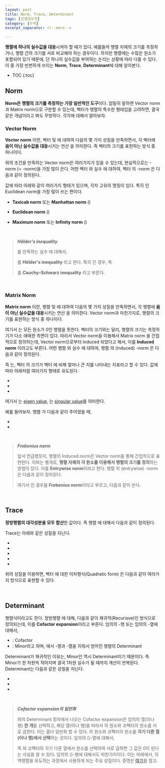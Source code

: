 ```yaml
---
layout: post
title: Norm, Trace, Determinant
tags: [선형대수학]
category: [수학]
excerpt_separator: <!--more-->

---
```


**행렬에 하나의 실수값을 대응**시켜야 할 때가 있다. 예를들어 행렬 자체의 크기를 측정하거나, 행렬 간의 크기를 서로 비교해야 하는 경우이다. 하지만 행렬에는 수많은 원소가 포함되어 있기 때문에, 단 하나의 실수값을 부여하는 논리는 상황에 따라 다를 수 있다. 이 중 가장 빈번하게 쓰이는 **Norm**, **Trace**, **Determinant**에 대해 알아본다. 
<!--more-->

* TOC
{:toc}



## Norm
**Norm은 행렬의 크기를 측정하는 가장 일반적인 도구**이다. 엄밀히 말하면 Vector norm과 Matrix norm으로 구분할 수 있는데, 벡터가 행렬의 특수한 형태임을 고려하면, 결국 같은 개념이라고 봐도 무방하다. 각각에 대해서 알아보자. 

### Vector Norm
**Vector norm** 이란, 벡터 <span><script type="math/tex">\mathbf{x}, \mathbf{y} \in \mathbb{R}^n</script></span> 및 <span><script type="math/tex">\alpha \in \mathbb{R}</script></span>에 대하여 다음의 몇 가지 성질을 만족하면서, 각 벡터에 **음이 아닌 실수값을 대응**시키는 연산 <span><script type="math/tex">\Vert \cdot \Vert: \mathbb{R}^n  \mapsto \mathbb{R}_{\ge 0}</script></span>을 의미한다. 즉 벡터의 크기를 표현하는 방식 중 하나이다. 

<div class="math"><script type="math/tex; mode=display">
\begin{aligned}
\small\it{\text{Triangle inequality}} ~~~&\Vert \mathbf{x}+\mathbf{y} \Vert \le \Vert \mathbf{x} \Vert + \Vert \mathbf{y} \Vert \\
\small\it{\text{Absolutely homogeneous}} ~~~&\Vert \alpha \mathbf{x} \Vert = |\alpha| \Vert \mathbf{x} \Vert \\
\small\it{\text{Positive definite}} ~~~&\Vert \mathbf{x} \Vert = 0 ~\Longleftrightarrow~ \mathbf{x}=\mathbf{0}
\end{aligned}
</script></div>


위의 조건을 만족하는 Vector norm은 여러가지가 있을 수 있는데, 현실적으로는 <span><script type="math/tex">p</script></span>-norm (= <span><script type="math/tex">\ell_p</script></span>-norm)을 가장 많이 쓴다. 어떤 벡터 <span><script type="math/tex">\mathbf{x} = [x_i] \in \mathbb{R}^n</script></span> 와 실수 <span><script type="math/tex">p \ge 1</script></span> 에 대하여, 벡터 <span><script type="math/tex">\mathbf{x}</script></span>의 <span><script type="math/tex">p</script></span>-norm 은 다음과 같이 정의된다. 

<div class="math"><script type="math/tex; mode=display">
\Vert \mathbf{x} \Vert_{p} \equiv \left( \sum_{i} |x_{i} |^p \right)^{1/p} 
</script></div>

<span><script type="math/tex">p</script></span> 값에 따라 아래와 같이 여러가지 형태가 있으며, 각자 고유의 명칭이 있다. 특히 <span><script type="math/tex">p=2</script></span> 인 Euclidean norm을 가장 많이 쓰는 편이다. 

* **Taxicab norm** 또는 **Manhattan norm** (<span><script type="math/tex">p=1</script></span>)
<div class="math"><script type="math/tex; mode=display">
\Vert \mathbf{x} \Vert_{1} = \sum_{i} |x_{i} |
</script></div>

* **Euclidean norm** (<span><script type="math/tex">p=2</script></span>)
<div class="math"><script type="math/tex; mode=display">
\Vert \mathbf{x} \Vert_{2} = \left( \sum_{i} x_{i}^2 \right)^{1/2} = \sqrt{\mathbf{x}^\mathsf{T} \mathbf{x}}
</script></div>

* **Maximum norm** 또는 **Infinity norm** (<span><script type="math/tex">p \to \infty</script></span>)
<div class="math"><script type="math/tex; mode=display">
\Vert \mathbf{x} \Vert_{\infty} = \max_i |x_i|
</script></div> 


<br/>

> **_Hölder's inequality_**
> 
><span><script type="math/tex">\frac{1}{p}+\frac{1}{q}=1</script></span>를 만족하는 실수 <span><script type="math/tex">p, ~q \ge 1</script></span>에 대해서, 
><div class="math"><script type="math/tex; mode=display">
|\mathbf{x}^\mathsf{T} \mathbf{y}| \le \Vert \mathbf{x} \Vert_p  \Vert \mathbf{y} \Vert_q
></script></div> 를 **Hölder's inequality** 라고 한다. 특히 <span><script type="math/tex">p=q=2</script></span> 인 경우, 즉 
><div class="math"><script type="math/tex; mode=display">
|\mathbf{x}^\mathsf{T} \mathbf{y}| \le \Vert \mathbf{x} \Vert_2  \Vert \mathbf{y} \Vert_2
></script></div> 를 **Cauchy–Schwarz inequality** 라고 부른다. 

<br/>


### Matrix Norm
**Matrix norm** 이란, 행렬 <span><script type="math/tex">\mathbf{A}, \mathbf{B} \in \mathbb{R}^{n \times m}</script></span> 및 <span><script type="math/tex">\alpha \in \mathbb{R}</script></span>에 대하여 다음의 몇 가지 성질을 만족하면서, 각 행렬에 **음이 아닌 실수값을 대응**시키는 연산 <span><script type="math/tex">\Vert \cdot \Vert: \mathbb{R}^{n \times m}  \mapsto \mathbb{R}_{\ge 0}</script></span>을 의미한다. Vector norm과 마찬가지로, 행렬의 크기를 표현하는 방식 중 하나이다. 

<div class="math"><script type="math/tex; mode=display">
\begin{aligned}
\small\it{\text{Triangle inequality}} ~~~&\Vert \mathbf{A}+\mathbf{B} \Vert \le \Vert \mathbf{A} \Vert + \Vert \mathbf{B} \Vert \\
\small\it{\text{Absolutely homogeneous}} ~~~&\Vert \alpha \mathbf{A} \Vert = |\alpha| \Vert \mathbf{A} \Vert \\
\small\it{\text{Positive definite}} ~~~&\Vert \mathbf{A} \Vert = 0 ~\Longleftrightarrow~ \mathbf{A}=\mathbf{O}
\end{aligned}
</script></div>

여기서 <span><script type="math/tex">\mathbf{O} \in \mathbb{R}^{n \times m}</script></span>는 모든 원소가 0인 행렬을 뜻한다. 벡터의 크기와는 달리, 행렬의 크기는 측정하기가 다소 애매한 측면이 있다. 따라서 Vector norm을 이용해서 Matrix norm 을 간접적으로 정의하는데, Vector norm으로부터 induced 되었다고 해서, 이를 **Induced norm** 이라고도 부른다. 어떤 행렬 <span><script type="math/tex">\mathbf{A} = [a_{ij}] \in \mathbb{R}^{n \times m}</script></span> 와 실수 <span><script type="math/tex">p \ge 1</script></span> 에 대하여, 행렬 <span><script type="math/tex">\mathbf{A}</script></span>의 (induced) <span><script type="math/tex">p</script></span>-norm 은 다음과 같이 정의된다. 


<div class="math"><script type="math/tex; mode=display">
\Vert \mathbf{A} \Vert_{p} \equiv \sup_{\mathbf{x} \ne 0} \frac{\Vert \mathbf{A} \mathbf{x} \Vert_p}{\Vert \mathbf{x} \Vert_p}
</script></div>

즉 <span><script type="math/tex">\Vert \mathbf{A} \Vert_p</script></span> 는, 벡터 <span><script type="math/tex">\mathbf{A} \mathbf{x}</script></span>의 크기가 벡터 <span><script type="math/tex">\mathbf{x}</script></span>에 비해 얼마나 큰 지를 나타내는 지표라고 할 수 있다. <span><script type="math/tex">p</script></span> 값에 따라 아래처럼 여러가지 형태로 유도된다. 

* <span><script type="math/tex">\displaystyle \Vert \mathbf{A} \Vert_1 = \max_{1 \le j \le m} \sum_i |a_{ij}|</script></span>
* <span><script type="math/tex">\displaystyle \Vert \mathbf{A} \Vert_\infty = \max_{1 \le i \le n} \sum_j |a_{ij}|</script></span>
* <span><script type="math/tex">\displaystyle \Vert \mathbf{A} \Vert_2 = \sqrt{\lambda_\text{max} (\mathbf{A}^\mathsf{T} \mathbf{A})} = \sigma_{\text{max}}(\mathbf{A})</script></span>

여기서 <span><script type="math/tex">\lambda</script></span>는 [eigen value](https://en.wikipedia.org/wiki/Eigenvalues_and_eigenvectors), <span><script type="math/tex">\sigma</script></span>는 [singular value](https://en.wikipedia.org/wiki/Singular_value)를 의미한다. 

예를 들어보자. 행렬 <span><script type="math/tex">\mathbf{A}</script></span>가 다음과 같이 주어졌을 때, 

<div class="math"><script type="math/tex; mode=display">A = 
\begin{bmatrix}
2 & 1 & -3 \\
-1 & 0 & 1
\end{bmatrix}
</script></div>

* <span><script type="math/tex">\Vert \mathbf{A} \Vert_1 = \max(2+|-1|, 1, |-3|+1)</script></span> <span><script type="math/tex">= \max(3, 1, 4) = 4</script></span>
* <span><script type="math/tex">\Vert \mathbf{A} \Vert_\infty = \max(2+1+|-3|, |-1|+1)</script></span> <span><script type="math/tex">= \max(6, 2) = 6</script></span>

<br/>

> **_Frobenius norm_**
> 
> 앞서 언급했듯이, 행렬의 Induced norm은 Vector norm을 통해 간접적으로 표현된다. 이와는 별개로, **행렬 자체의 각 원소를 이용해서 행렬의 크기를 정의**하는 방법이 있다. 이를 **Entrywise norm**이라고 한다. 행렬 <span><script type="math/tex">\mathbf{A}</script></span>의 (entrywise) <span><script type="math/tex">p</script></span>-norm 은 다음과 같이 정의된다. 
><div class="math"><script type="math/tex; mode=display">
\Vert \mathbf{A} \Vert_{p} = \left( \sum_{i,~j} |a_{ij} |^p \right)^{1/p} 
></script></div> 여기서 <span><script type="math/tex">p=2</script></span>인 경우를 **Frobenius norm**이라고 부르고, 다음과 같이 쓴다. 
><div class="math"><script type="math/tex; mode=display">
\Vert \mathbf{A} \Vert_{F} = \left( \sum_{i,~j} |a_{ij} |^2 \right)^{1/2} 
></script></div>


<br/>

## Trace
 **정방행렬의 대각성분을 모두 합산**한 값이다. 즉 행렬 <span><script type="math/tex">\mathbf{A} = [a_{ij}] \in \mathbb{R}^{n \times n}</script></span>에 대해서 다음과 같이 정의된다. 

<div class="math"><script type="math/tex; mode=display">
\text{tr}(\mathbf{A}) = \sum_i {a_{ii}}
</script></div> 

Trace는 아래와 같은 성질을 지닌다. 

* <span><script type="math/tex">\text{tr}(c\mathbf{A}) = c ~ \text{tr}(\mathbf{A}), ~~c \in \mathbb{R}</script></span>
* <span><script type="math/tex">\text{tr}(\mathbf{A}^\mathsf{T}) = \text{tr}(\mathbf{A})</script></span>
* <span><script type="math/tex">\text{tr}(\mathbf{A} + \mathbf{B}) = \text{tr}(\mathbf{A}) + \text{tr}(\mathbf{B})</script></span>
* <span><script type="math/tex">\text{tr}(\mathbf{A}\mathbf{B}) = \text{tr}(\mathbf{B}\mathbf{A})</script></span>
* <span><script type="math/tex">\text{tr}(\mathbf{A}\mathbf{B}\mathbf{C}) = \text{tr}(\mathbf{B}\mathbf{C}\mathbf{A})</script></span> <span><script type="math/tex">= \text{tr}(\mathbf{C}\mathbf{A}\mathbf{B})</script></span> 

위의 성질을 이용하면, 벡터 <span><script type="math/tex">\mathbf{x} \in \mathbb{R}^n</script></span> 에 대한 이차형식(Quadratic form) <span><script type="math/tex">\mathbf{x}^\mathsf{T} \mathbf{A} \mathbf{x}</script></span> 은 다음과 같이 여러가지 방식으로 표현할 수 있다. 

<div class="math"><script type="math/tex; mode=display">
\mathbf{x}^\mathsf{T} \mathbf{A} \mathbf{x} = \text{tr}(\mathbf{x}^\mathsf{T} \mathbf{A} \mathbf{x}) = \text{tr}(\mathbf{A} \mathbf{x} \mathbf{x}^\mathsf{T}) = \text{tr}(\mathbf{x} \mathbf{x}^\mathsf{T} \mathbf{A})
</script></div>

<br/>

## Determinant

행렬식이라고도 한다. 정방행렬 <span><script type="math/tex">\mathbf{A} = [a_{ij}] \in \mathbb{R}^{n \times n}</script></span>에 대해, 다음과 같이 재귀적(Recurisve)인 방식으로 정의되는데, 이를 **Cofactor expansion**이라고 부른다. 임의의 <span><script type="math/tex">k</script></span>-행 또는 임의의 <span><script type="math/tex">k</script></span>-열에 대해서, 

<div class="math"><script type="math/tex; mode=display">
\det{\mathbf{A}} = |\mathbf{A}| = \sum_i \mathbf{C}_{ik} a_{ik} = \sum_j  \mathbf{C}_{kj} a_{kj}
</script></div>

* <span><script type="math/tex">\mathbf{C}_{ij} = (-1)^{i+j} \mathbf{M}_{ij}</script></span> : Cofactor
* <span><script type="math/tex">\mathbf{M}_{ij}</script></span> : Minor라고 하며, <span><script type="math/tex">\mathbf{A}</script></span>에서 <span><script type="math/tex">i</script></span>-행과 <span><script type="math/tex">j</script></span>-열을 지워서 얻어진 행렬의 Determinant

Determinant가 재귀적인 이유는, Minor인 <span><script type="math/tex">\mathbf{M}_{ij}</script></span> 역시 Determinant이기 때문이다. 즉 Minor가 한 차원씩 작아지며 결국 1차원 실수가 될 때까지 계산이 반복된다. Determinant는 다음과 같은 성질을 지닌다. 

* <span><script type="math/tex">\det{\mathbf{A}}^\mathsf{T} = \det{\mathbf{A}}</script></span>
* <span><script type="math/tex">\det{\mathbf{I}} = 1</script></span>
* <span><script type="math/tex">\det{\mathbf{A}\mathbf{B}} = \det{\mathbf{A}} ~\det{\mathbf{B}}</script></span>

<br/>

> **_Cofactor expansion의 일반화_**
> 
> 위의 Determinant 정의에서 나오는 Cofactor expansion은 임의의 열(이나 행) **한 개**를 선택하고, 해당 열(이나 행)을 따라서 <span><script type="math/tex">\mathbf{A}</script></span>의 원소와 코팩터의 원소를 서로 곱한다. 이는 좀더 일반화 할 수 있다. <span><script type="math/tex">\mathbf{A}</script></span>의 원소와 코팩터의 원소를 **각기 다른 열(이나 행)에서 선택**하는 것이다. 임의의 (<span><script type="math/tex">h,k</script></span>)-열에 대해서, 
><div class="math"><script type="math/tex; mode=display">
\sum_i \mathbf{C}_{ih} a_{ik} = 
\begin{cases}
\det{\mathbf{A}} & \text{if}~~ h \ne k \\
0 & \text{otherwise}
\end{cases}
></script></div>
>즉 <span><script type="math/tex">\mathbf{A}</script></span>와 코팩터의 각기 다른 열에서 원소를 선택하여 서로 곱하면 그 값은 0이 된다는 사실을 알 수 있다. 임의의 (<span><script type="math/tex">h,k</script></span>)-행에 대해서도 마찬가지이다. 이는 아래에서, <span><script type="math/tex">\mathbf{A}</script></span>의 역행렬을 유도하는 과정에서 사용하게 되는 주요 성질이다. 증명은 [여기](https://proofwiki.org/wiki/Matrix_Product_with_Adjugate_Matrix)를 참고. 



